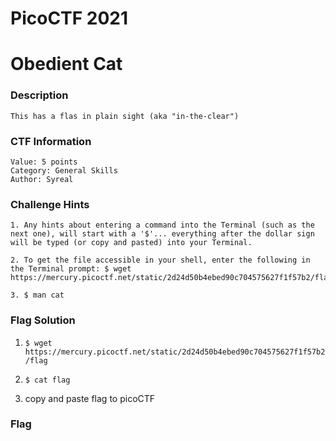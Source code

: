 # PicoCTF 2021 
# Obedient Cat
### Description
    This has a flas in plain sight (aka "in-the-clear")
### CTF Information
    Value: 5 points
    Category: General Skills
    Author: Syreal
### Challenge Hints
    1. Any hints about entering a command into the Terminal (such as the next one), will start with a '$'... everything after the dollar sign will be typed (or copy and pasted) into your Terminal.

    2. To get the file accessible in your shell, enter the following in the Terminal prompt: $ wget https://mercury.picoctf.net/static/2d24d50b4ebed90c704575627f1f57b2/flag
    
    3. $ man cat
### Flag Solution

1. ```$ wget https://mercury.picoctf.net/static/2d24d50b4ebed90c704575627f1f57b2/flag```

2. ```$ cat flag ```

3. copy and paste flag to picoCTF

### Flag
